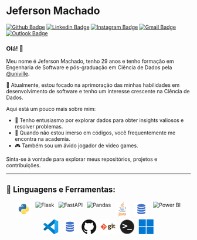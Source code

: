 # Jeferson Machado

[![Github Badge](https://img.shields.io/badge/-Github-000?style=flat-square&logo=Github&logoColor=white&link=https://github.com/Jefersonnnn)](https://github.com/Jefersonnnn)
[![Linkedin Badge](https://img.shields.io/badge/-LinkedIn-blue?style=flat-square&logo=Linkedin&logoColor=white&link=https://www.linkedin.com/in/jefersonmachado94/)](https://www.linkedin.com/in/jefersonmachado94/)
[![Instagram Badge](https://img.shields.io/badge/-Instagram-grey?style=flat-square&logo=Instagram&logoColor=white&link=https://www.instagram.com/jefersonn94/)](https://www.instagram.com/jefersonn94/)
[![Gmail Badge](https://img.shields.io/badge/-Gmail-c14438?style=flat-square&logo=Gmail&logoColor=white&link=mailto:jeferson.m159@gmail.com)](mailto:jeferson.m159@gmail.com)
[![Outlook Badge](https://img.shields.io/badge/-Outlook-blue?style=flat-square&logo=MicrosoftOutlook&logoColor=white&link=mailto:jeferson_m94@hotmail.com)](mailto:jeferson_m94@hotmail.com)


### Olá! 👋

Meu nome é Jeferson Machado, tenho 29 anos e tenho formação em Engenharia de Software e pós-graduação em Ciência de Dados pela [@univille](https://www.univille.edu.br).

🚀 Atualmente, estou focado na aprimoração das minhas habilidades em desenvolvimento de software e tenho um interesse crescente na Ciência de Dados.

Aqui está um pouco mais sobre mim:

- 🔬 Tenho entusiasmo por explorar dados para obter insights valiosos e resolver problemas.
- 💪 Quando não estou imerso em códigos, você frequentemente me encontra na academia.
- 🎮 Também sou um ávido jogador de video games.

Sinta-se à vontade para explorar meus repositórios, projetos e contribuições.

----
## 🧰 Linguagens e Ferramentas:

<p align="center">
  <img src="https://raw.githubusercontent.com/github/explore/80688e429a7d4ef2fca1e82350fe8e3517d3494d/topics/python/python.png" alt="Python" height="40" style="vertical-align:top; margin:4px">
  <img src="https://flask.palletsprojects.com/en/3.0.x/_images/flask-horizontal.png" alt="Flask" height="40" style="vertical-align:top; margin:4px">
  <img src="https://fastapi.tiangolo.com/img/logo-margin/logo-teal.png" alt="FastAPI" height="40" style="vertical-align:top; margin:4px">
  <img src="https://pandas.pydata.org/static/img/pandas_mark.svg" alt="Pandas" height="40" style="vertical-align:top; margin:4px">
  <img src="https://raw.githubusercontent.com/github/explore/80688e429a7d4ef2fca1e82350fe8e3517d3494d/topics/java/java.png" alt="Javinha" height="40" style="vertical-align:top; margin:4px">
  <img src="https://raw.githubusercontent.com/github/explore/80688e429a7d4ef2fca1e82350fe8e3517d3494d/topics/sql/sql.png" alt="SQL" height="40" style="vertical-align:top; margin:4px">
  <img src="https://upload.wikimedia.org/wikipedia/commons/thumb/c/cf/New_Power_BI_Logo.svg/630px-New_Power_BI_Logo.svg.png" alt="Power BI" height="40" style="vertical-align:top; margin:4px">
  <img src="https://raw.githubusercontent.com/github/explore/80688e429a7d4ef2fca1e82350fe8e3517d3494d/topics/visual-studio-code/visual-studio-code.png" alt="VS Code" height="40" style="vertical-align:top; margin:4px">
  <img src="https://raw.githubusercontent.com/github/explore/80688e429a7d4ef2fca1e82350fe8e3517d3494d/topics/sql/sql.png" alt="SQL" height="40" style="vertical-align:top; margin:4px">
  <img src="https://raw.githubusercontent.com/github/explore/78df643247d429f6cc873026c0622819ad797942/topics/github/github.png" alt="Github" height="40" style="vertical-align:top; margin:4px">
  <img src="https://raw.githubusercontent.com/github/explore/80688e429a7d4ef2fca1e82350fe8e3517d3494d/topics/git/git.png" alt="Git" height="40" style="vertical-align:top; margin:4px">
  <img src="https://raw.githubusercontent.com/github/explore/80688e429a7d4ef2fca1e82350fe8e3517d3494d/topics/terminal/terminal.png" alt="Terminal" height="40" style="vertical-align:top; margin:4px">
  <img src="https://raw.githubusercontent.com/github/explore/80688e429a7d4ef2fca1e82350fe8e3517d3494d/topics/windows/windows.png" alt="Windows" height="40" style="vertical-align:top; margin:4px">
</p>
